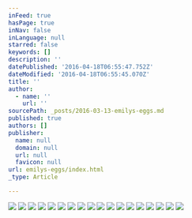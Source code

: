 ```yaml
---
inFeed: true
hasPage: true
inNav: false
inLanguage: null
starred: false
keywords: []
description: ''
datePublished: '2016-04-18T06:55:47.752Z'
dateModified: '2016-04-18T06:55:45.070Z'
title: ''
author:
  - name: ''
    url: ''
sourcePath: _posts/2016-03-13-emilys-eggs.md
published: true
authors: []
publisher:
  name: null
  domain: null
  url: null
  favicon: null
url: emilys-eggs/index.html
_type: Article

---
```

![](https://s3-us-west-2.amazonaws.com/the-grid-img/p/7038876427ddc3e2a3ef910a35e311bbdf71722a.jpg)
![](https://s3-us-west-2.amazonaws.com/the-grid-img/p/d79fe0f66b27616ff37995d31bcb7e9f081e50f7.jpg)
![](https://s3-us-west-2.amazonaws.com/the-grid-img/p/2ed19709af6a4f7f3979722738fc08fb67d9a3aa.jpg)
![](https://s3-us-west-2.amazonaws.com/the-grid-img/p/e62373e22afd38285c4d803a3b6568bd653e7afc.jpg)
![](https://s3-us-west-2.amazonaws.com/the-grid-img/p/a0eb04df7a9fb87fa28941680dbda71abb58a73b.jpg)
![](https://the-grid-user-content.s3-us-west-2.amazonaws.com/b3afe4a2-d02a-46fa-aab2-bed45556a6a0.jpg)
![](https://the-grid-user-content.s3-us-west-2.amazonaws.com/f0a7ca7d-7e69-4200-a166-80144bd54a86.jpg)
![](https://the-grid-user-content.s3-us-west-2.amazonaws.com/841b1120-2b72-48fc-85f6-446f46e119a5.jpg)
![](https://s3-us-west-2.amazonaws.com/the-grid-img/p/7abcd8b27f8841a3cfae5079aa8b6b475ad09e7f.jpg)
![](https://the-grid-user-content.s3-us-west-2.amazonaws.com/b78b9b60-476f-4dc2-86db-7b49b1cd47c2.jpg)
![](https://the-grid-user-content.s3-us-west-2.amazonaws.com/b4e996b4-b8df-4f47-aa2f-78d9e1aae7b9.jpg)
![](https://the-grid-user-content.s3-us-west-2.amazonaws.com/10cea380-f3ce-4159-8d9e-711d9746e191.jpg)
![](https://the-grid-user-content.s3-us-west-2.amazonaws.com/40a7c065-2190-47bf-85ad-e4e9c838038e.jpg)
![](https://s3-us-west-2.amazonaws.com/the-grid-img/p/1b6a54c18ab41b948b5b09b2c3d365e8d40c5dd4.jpg)
![](https://s3-us-west-2.amazonaws.com/the-grid-img/p/5bceb481e2a8536f11473061e5ed30182780fed6.jpg)
![](https://the-grid-user-content.s3-us-west-2.amazonaws.com/dc840cbe-a318-4f66-9bd2-02ef260cb24d.jpg)
![](https://the-grid-user-content.s3-us-west-2.amazonaws.com/2865b2c0-884e-454d-8203-fd6a03236e85.jpg)
![](https://the-grid-user-content.s3-us-west-2.amazonaws.com/8b14aa06-9419-4f0a-aec5-ad5c5dbff9a4.jpg)